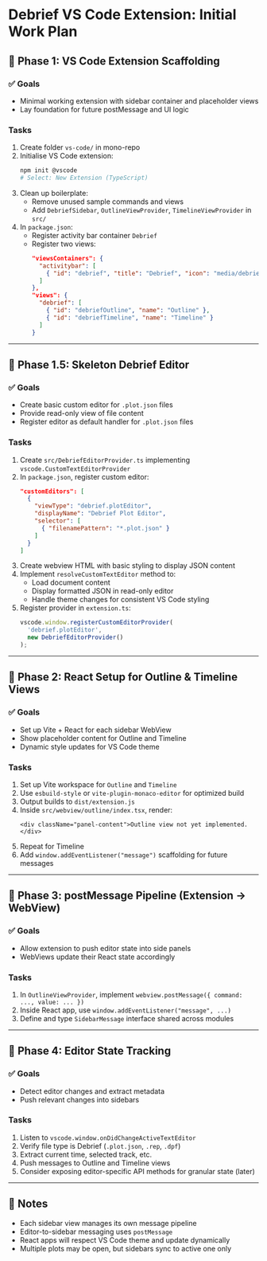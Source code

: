 # Debrief VS Code Extension: Initial Work Plan

## 🧱 Phase 1: VS Code Extension Scaffolding

### ✅ Goals
- Minimal working extension with sidebar container and placeholder views
- Lay foundation for future postMessage and UI logic

### Tasks
1. Create folder `vs-code/` in mono-repo
2. Initialise VS Code extension:
   ```bash
   npm init @vscode
   # Select: New Extension (TypeScript)
   ```
3. Clean up boilerplate:
   - Remove unused sample commands and views
   - Add `DebriefSidebar`, `OutlineViewProvider`, `TimelineViewProvider` in `src/`
4. In `package.json`:
   - Register activity bar container `Debrief`
   - Register two views:
     ```json
     "viewsContainers": {
       "activitybar": [
         { "id": "debrief", "title": "Debrief", "icon": "media/debrief-icon.svg" }
       ]
     },
     "views": {
       "debrief": [
         { "id": "debriefOutline", "name": "Outline" },
         { "id": "debriefTimeline", "name": "Timeline" }
       ]
     }
     ```

---

## 📝 Phase 1.5: Skeleton Debrief Editor

### ✅ Goals
- Create basic custom editor for `.plot.json` files
- Provide read-only view of file content
- Register editor as default handler for `.plot.json` files

### Tasks
1. Create `src/DebriefEditorProvider.ts` implementing `vscode.CustomTextEditorProvider`
2. In `package.json`, register custom editor:
   ```json
   "customEditors": [
     {
       "viewType": "debrief.plotEditor",
       "displayName": "Debrief Plot Editor",
       "selector": [
         { "filenamePattern": "*.plot.json" }
       ]
     }
   ]
   ```
3. Create webview HTML with basic styling to display JSON content
4. Implement `resolveCustomTextEditor` method to:
   - Load document content
   - Display formatted JSON in read-only editor
   - Handle theme changes for consistent VS Code styling
5. Register provider in `extension.ts`:
   ```typescript
   vscode.window.registerCustomEditorProvider(
     'debrief.plotEditor', 
     new DebriefEditorProvider()
   );
   ```

---

## 🧭 Phase 2: React Setup for Outline & Timeline Views

### ✅ Goals
- Set up Vite + React for each sidebar WebView
- Show placeholder content for Outline and Timeline
- Dynamic style updates for VS Code theme

### Tasks
1. Set up Vite workspace for `Outline` and `Timeline`
2. Use `esbuild-style` or `vite-plugin-monaco-editor` for optimized build
3. Output builds to `dist/extension.js`
4. Inside `src/webview/outline/index.tsx`, render:
   ```tsx
   <div className="panel-content">Outline view not yet implemented.</div>
   ```
5. Repeat for Timeline
6. Add `window.addEventListener("message")` scaffolding for future messages

---

## 📡 Phase 3: postMessage Pipeline (Extension → WebView)

### ✅ Goals
- Allow extension to push editor state into side panels
- WebViews update their React state accordingly

### Tasks
1. In `OutlineViewProvider`, implement `webview.postMessage({ command: ..., value: ... })`
2. Inside React app, use `window.addEventListener("message", ...)`
3. Define and type `SidebarMessage` interface shared across modules

---

## 🧠 Phase 4: Editor State Tracking

### ✅ Goals
- Detect editor changes and extract metadata
- Push relevant changes into sidebars

### Tasks
1. Listen to `vscode.window.onDidChangeActiveTextEditor`
2. Verify file type is Debrief (`.plot.json`, `.rep`, `.dpf`)
3. Extract current time, selected track, etc.
4. Push messages to Outline and Timeline views
5. Consider exposing editor-specific API methods for granular state (later)

---

## 📌 Notes
- Each sidebar view manages its own message pipeline
- Editor-to-sidebar messaging uses `postMessage`
- React apps will respect VS Code theme and update dynamically
- Multiple plots may be open, but sidebars sync to active one only

